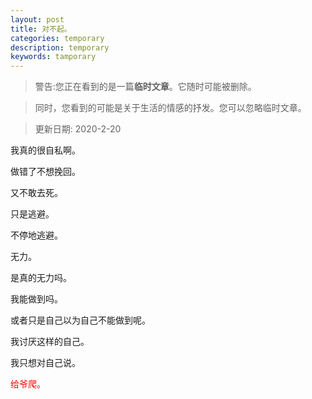 ```yaml
---
layout: post
title: 对不起。
categories: temporary
description: temporary
keywords: tamporary
---
```


>警告:您正在看到的是一篇**临时文章**。它随时可能被删除。

>同时，您看到的可能是关于生活的情感的抒发。您可以忽略临时文章。

>更新日期: 2020-2-20


我真的很自私啊。

做错了不想挽回。

又不敢去死。

只是逃避。

不停地逃避。

无力。

是真的无力吗。

我能做到吗。

或者只是自己以为自己不能做到呢。

我讨厌这样的自己。

我只想对自己说。


<font color="#FF0000">给爷爬。</font>
